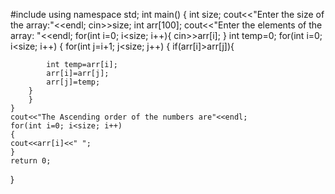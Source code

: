#include <iostream>
using namespace std;
int main()
{
	int size;
	cout<<"Enter the size of the array:"<<endl;
	cin>>size;
	int arr[100];
	cout<<"Enter the elements of the array: "<<endl;
	for(int i=0; i<size; i++){
		cin>>arr[i];
	}
	int temp=0;
	for(int i=0; i<size; i++)
	{
		for(int j=i+1; j<size; j++)
		{
			if(arr[i]>arr[j]){
			
			int temp=arr[i];
			arr[i]=arr[j];
			arr[j]=temp;
		}
		}
	}
	cout<<"The Ascending order of the numbers are"<<endl;
	for(int i=0; i<size; i++)
	{
	cout<<arr[i]<<" ";
	}
	return 0;
}
